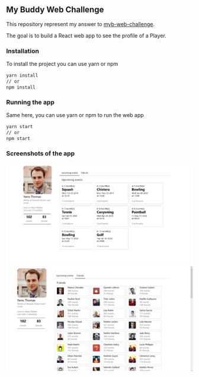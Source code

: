 ## My Buddy Web Challenge

This repository represent my answer to [myb-web-challenge](https://github.com/moveyourbuddy/myb-web-challenge).

The goal is to build a React web app to see the profile of a Player.

### Installation

To install the project you can use yarn or npm 
```
yarn install
// or
npm install
```

### Running the app

Same here, you can use yarn or npm to run the web app
```
yarn start
// or
npm start
```

### Screenshots of the app

![Upcoming Events](./docs/images/01.PNG?raw=true )
![Friends](./docs/images/02.PNG?raw=true )